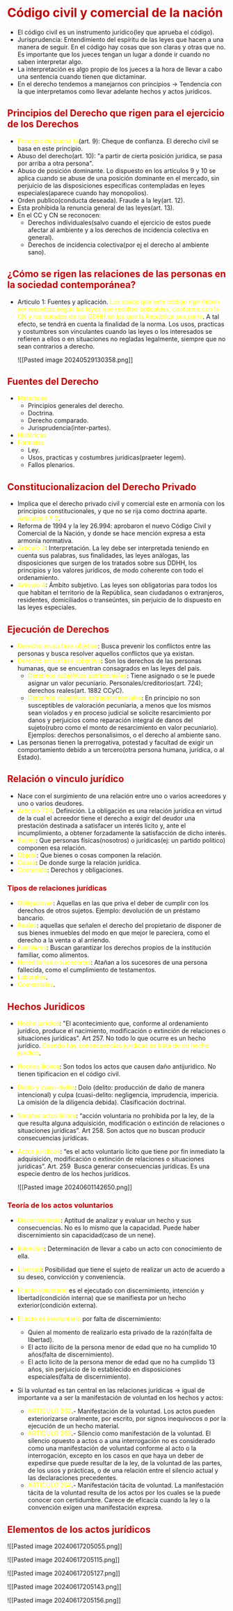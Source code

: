 # <span style="color:#c00000">Código civil y comercial de la nación</span>
- El código civil es un instrumento jurídico(ley que aprueba el código).
- Jurisprudencia: Entendimiento del espíritu de las leyes que hacen a una manera de seguir. En el código hay cosas que son claras y otras que no. Es importante que los jueces tengan un lugar a donde ir cuando no saben interpretar algo.
- La interpretación es algo propio de los jueces a la hora de llevar a cabo una sentencia cuando tienen que dictaminar.
- En el derecho tendemos a manejarnos con principios -> Tendencia con la que interpretamos como llevar adelante hechos y actos jurídicos.

## <span style="color:#c00000">Principios del Derecho que rigen para el ejercicio de los Derechos</span> 
- <span style="color:#ffff00">Principio de buena fe</span>(art. 9):  Cheque de confianza. El derecho civil se basa en este principio.
- Abuso del derecho(art. 10): "a partir de cierta posición jurídica, se pasa por arriba a otra persona".
- Abuso de posición dominante. Lo dispuesto en los artículos 9 y 10 se aplica cuando se abuse de una posición dominante en el mercado, sin perjuicio de las disposiciones especificas contempladas en leyes especiales(aparece cuando hay monopolios).
- Orden publico(conducta deseada). Fraude a la ley(art. 12).
- Esta prohibida la renuncia general de las leyes(art. 13).
- En el CC y CN se reconocen:
	- Derechos individuales(salvo cuando el ejercicio de estos puede afectar al ambiente y a los derechos de incidencia colectiva en general).
	- Derechos de incidencia colectiva(por ej el derecho al ambiente sano).


## <span style="color:#c00000">¿Cómo se rigen las relaciones de las personas en la sociedad contemporánea?</span>
- Articulo 1: Fuentes y aplicación. <span style="color:#ffff00">Los casos que este código rige deben ser resueltos según las leyes que resulten aplicables, conforme con la CN y los tratados de los DDHH en los que la República sea parte</span>. A tal efecto, se tendrá en cuenta la finalidad de la norma. Los usos, practicas y costumbres son vinculantes cuando las leyes o los interesados se refieren a ellos o en situaciones no regladas legalmente, siempre que no sean contrarios a derecho.

	![[Pasted image 20240529130358.png]]

## <span style="color:#c00000">Fuentes del Derecho</span> 
- <span style="color:#ffff00">Materiales</span>
	- Principios generales del derecho.
	- Doctrina.
	- Derecho comparado.
	- Jurisprudencia(inter-partes).
- <span style="color:#ffff00">Históricas</span>
- <span style="color:#ffff00">Formales</span>
	- Ley.
	- Usos, practicas y costumbres jurídicas(praeter legem).
	- Fallos plenarios.


## <span style="color:#c00000">Constitucionalizacion del Derecho Privado</span>
- Implica que el derecho privado civil y comercial este en armonía con los principios constitucionales, y que no se rija como doctrina aparte. <span style="color:#ffff00">Artículos 1 Y 2</span>.
- Reforma de 1994 y la ley 26.994: aprobaron el nuevo Código Civil y Comercial de la Nación, y donde se hace mención expresa a esta armonía normativa.
- <span style="color:#ffff00">Articulo 2</span>: Interpretación. La ley debe ser interpretada teniendo en cuenta sus palabras, sus finalidades, las leyes análogas, las disposiciones que surgen de los tratados sobre sus DDHH, los principios y los valores jurídicos, de modo coherente con todo el ordenamiento.
- <span style="color:#ffff00">Articulo 4</span>: Ámbito subjetivo. Las leyes son obligatorias para todos los que habitan el territorio de la República, sean ciudadanos o extranjeros, residentes, domiciliados o transeúntes, sin perjuicio de lo dispuesto en las leyes especiales.
## <span style="color:#c00000">Ejecución de Derechos</span> 
- <span style="color:#ffff00">Derecho en su fase objetiva</span>: Busca prevenir los conflictos entre las personas y busca resolver aquellos conflictos que ya existan.
- <span style="color:#ffff00">Derecho en su fase subjetiva</span>: Son los derechos de las personas humanas, que se encuentran consagrados en las leyes del país.
	- <span style="color:#ffff00">Derechos subjetivos patrimoniales</span>: Tiene asignado o se le puede asignar un valor pecuniario. Personales/creditorios(art. 724); derechos reales(art. 1882 CCyC).
	- <span style="color:#ffff00">Derechos subjetivos extrapatrimoniales</span>: En principio no son susceptibles de valoración pecuniaria, a menos que los mismos sean violados y en proceso judicial se solicite resarcimiento por danos y perjuicios como reparación integral de danos del sujeto(rubro como el monto de resarcimiento en valor pecuniario). Ejemplos: derechos personalisimos, o el derecho al ambiente sano.
- Las personas tienen la prerrogativa, potestad y facultad de exigir un comportamiento debido a un tercero(otra persona humana, jurídica, o al Estado). 


## <span style="color:#c00000">Relación o vinculo jurídico</span> 
- Nace con el surgimiento de una relación entre uno o varios acreedores y uno o varios deudores.
- <span style="color:#ffff00">Articulo 724</span>. Definición. La obligación es una relación jurídica en virtud de la cual el acreedor tiene el derecho a exigir del deudor una prestación destinada a satisfacer un interés licito y, ante el incumplimiento, a obtener forzadamente la satisfacción de dicho interés.
- <span style="color:#ffff00">Sujeto</span>: Que personas físicas(nosotros) o jurídicas(ej: un partido politico) componen esa relación.
- <span style="color:#ffff00">Objeto</span>: Que bienes o cosas componen la relación.
- <span style="color:#ffff00">Causa</span>: De donde surge la relación jurídica.
- <span style="color:#ffff00">Contenido</span>: Derechos y obligaciones.

### <span style="color:#c00000">Tipos de relaciones jurídicas</span> 
- <span style="color:#ffff00">Obligacional</span>: Aquellas en las que priva el deber de cumplir con los derechos de otros sujetos. Ejemplo: devolución de un préstamo bancario.
- <span style="color:#ffff00">Reales</span>: aquellas que señalen el derecho del propietario de disponer de sus bienes inmuebles del modo en que mejor le pareciera, como el derecho a la venta o al arriendo.
- <span style="color:#ffff00">Familiares</span>: Buscan garantizar los derechos propios de la institución familiar, como alimentos.
- <span style="color:#ffff00">Hereditarias o sucesorias</span>: Atañan a los sucesores de una persona fallecida, como el cumplimiento de testamentos.
- <span style="color:#ffff00">Laborales</span>.
- <span style="color:#ffff00">Comerciales</span>.

## <span style="color:#c00000">Hechos Juridicos</span>
- <span style="color:#ffff00">Hecho juridico</span>: "El acontecimiento que, conforme al ordenamiento jurídico, produce el nacimiento, modificación o extinción de relaciones o situaciones jurídicas". Art 257. No todo lo que ocurre es un hecho jurídico. <span style="color:#ffff00">Cuando hay consecuencias jurídicas se trata de un hecho jurídico</span>.
- <span style="color:#ffff00">Hechos ilícitos</span>: Son todos los actos que causen daño antijuridico. No tienen tipificacion en el código civil.
- <span style="color:#ffff00">Delito y cuasi-delito</span>: Dolo (delito: producción de daño de manera intencional) y culpa (cuasi-delito: negligencia, imprudencia, impericia. La omisión de la diligencia debida). Clasificación doctrinal.
- <span style="color:#ffff00">Simples actos lícitos</span>: “acción voluntaria no prohibida por la ley, de la que resulta alguna adquisición, modificación o extinción de relaciones o situaciones jurídicas”. Art 258. Son actos que no buscan producir consecuencias jurídicas.
- <span style="color:#ffff00">Actos juridicos</span>: “es el acto voluntario lícito que tiene por fin inmediato la adquisición, modificación o extinción de relaciones o situaciones jurídicas”. Art. 259  Busca generar consecuencias jurídicas. Es una especie dentro de los hechos jurídicos.

	![[Pasted image 20240601142650.png]]

### <span style="color:#c00000">Teoría de los actos voluntarios</span>
- <span style="color:#ffff00">Discernimiento</span>: Aptitud de analizar y evaluar un hecho y sus consecuencias. No es lo mismo que la capacidad. Puede haber discernimiento sin capacidad(caso de un nene).
- <span style="color:#ffff00">Intención</span>: Determinación de llevar a cabo un acto con conocimiento de ella.
- <span style="color:#ffff00">Libertad</span>: Posibilidad que tiene el sujeto de realizar un acto de acuerdo a su deseo, convicción y conveniencia.

- <span style="color:#ffff00">El acto voluntario</span> es el ejecutado con discernimiento, intención y libertad(condición interna) que se manifiesta por un hecho exterior(condición externa).
- <span style="color:#ffff00">El acto es involuntario</span> por falta de discernimiento:
	- Quien al momento de realizarlo esta privado de la razón(falta de libertad).
	- El acto ilícito de la persona menor de edad que no ha cumplido 10 años(falta de discernimiento).
	- El acto licito de la persona menor de edad que no ha cumplido 13 años, sin perjuicio de lo establecido en disposiciones especiales(falta de discernimiento).
- Si la voluntad es tan central en las relaciones jurídicas -> igual de importante va a ser la manifestación de voluntad en los hechos y actos:
	- <span style="color:#ffff00">ARTICULO 262</span>.- Manifestación de la voluntad. Los actos pueden exteriorizarse oralmente, por escrito, por signos inequívocos o por la ejecución de un hecho material.
	- <span style="color:#ffff00">ARTICULO 263</span>.- Silencio como manifestación de la voluntad. El silencio opuesto a actos o a una interrogación no es considerado como una manifestación de voluntad conforme al acto o la interrogación, excepto en los casos en que haya un deber de expedirse que puede resultar de la ley, de la voluntad de las partes, de los usos y prácticas, o de una relación entre el silencio actual y las declaraciones precedentes.
	- <span style="color:#ffff00">ARTICULO 264</span>.- Manifestación tácita de voluntad. La manifestación tácita de la voluntad resulta de los actos por los cuales se la puede conocer con certidumbre. Carece de eficacia cuando la ley o la convención exigen una manifestación expresa.


## <span style="color:#c00000">Elementos de los actos jurídicos</span>

![[Pasted image 20240617205055.png]]

![[Pasted image 20240617205115.png]]

![[Pasted image 20240617205127.png]]

![[Pasted image 20240617205143.png]]

![[Pasted image 20240617205156.png]]